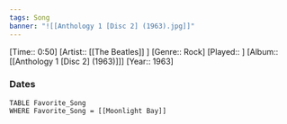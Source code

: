 ```yaml
---
tags: Song  
banner: "![[Anthology 1 [Disc 2] (1963).jpg]]"
---
```

[Time:: 0:50]
[Artist:: [[The Beatles]] ]
[Genre:: Rock]
[Played:: ]
[Album:: [[Anthology 1 [Disc 2] (1963)]]]
[Year:: 1963]
### Dates
````dataview
TABLE Favorite_Song
WHERE Favorite_Song = [[Moonlight Bay]]
````